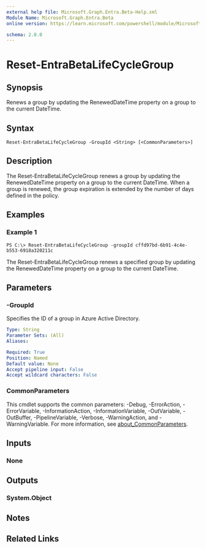 ```yaml
---
external help file: Microsoft.Graph.Entra.Beta-Help.xml
Module Name: Microsoft.Graph.Entra.Beta
online version: https://learn.microsoft.com/powershell/module/Microsoft.Graph.Entra.Beta/Reset-EntraBetaLifeCycleGroup

schema: 2.0.0
---
```


# Reset-EntraBetaLifeCycleGroup

## Synopsis
Renews a group by updating the RenewedDateTime property on a group to the current DateTime.

## Syntax

```
Reset-EntraBetaLifeCycleGroup -GroupId <String> [<CommonParameters>]
```

## Description
The Reset-EntraBetaLifeCycleGroup renews a group by updating the RenewedDateTime property on a group to the current DateTime.
When a group is renewed, the group expiration is extended by the number of days defined in the policy.

## Examples

### Example 1
```
PS C:\> Reset-EntraBetaLifeCycleGroup -groupId cffd97bd-6b91-4c4e-b553-6918a320211c
```

The Reset-EntraBetaLifeCycleGroup renews a specified group by updating the RenewedDateTime property on a group to the current DateTime.

## Parameters

### -GroupId
Specifies the ID of a group in Azure Active Directory.

```yaml
Type: String
Parameter Sets: (All)
Aliases:

Required: True
Position: Named
Default value: None
Accept pipeline input: False
Accept wildcard characters: False
```

### CommonParameters
This cmdlet supports the common parameters: -Debug, -ErrorAction, -ErrorVariable, -InformationAction, -InformationVariable, -OutVariable, -OutBuffer, -PipelineVariable, -Verbose, -WarningAction, and -WarningVariable. For more information, see [about_CommonParameters](https://go.microsoft.com/fwlink/?LinkID=113216).

## Inputs

### None
## Outputs

### System.Object
## Notes

## Related Links

